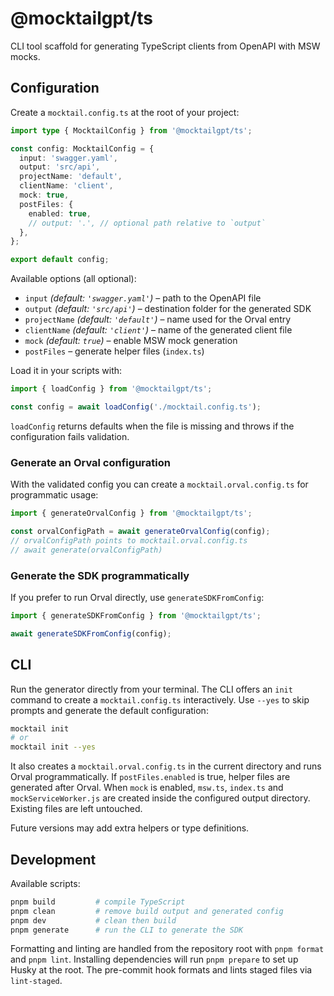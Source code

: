 # @mocktailgpt/ts

CLI tool scaffold for generating TypeScript clients from OpenAPI with MSW mocks.

## Configuration

Create a `mocktail.config.ts` at the root of your project:

```ts
import type { MocktailConfig } from '@mocktailgpt/ts';

const config: MocktailConfig = {
  input: 'swagger.yaml',
  output: 'src/api',
  projectName: 'default',
  clientName: 'client',
  mock: true,
  postFiles: {
    enabled: true,
    // output: '.', // optional path relative to `output`
  },
};

export default config;
```

Available options (all optional):

- `input` _(default: `'swagger.yaml'`)_ – path to the OpenAPI file
- `output` _(default: `'src/api'`)_ – destination folder for the generated SDK
- `projectName` _(default: `'default'`)_ – name used for the Orval entry
- `clientName` _(default: `'client'`)_ – name of the generated client file
- `mock` _(default: `true`)_ – enable MSW mock generation
- `postFiles` – generate helper files (`index.ts`)

Load it in your scripts with:

```ts
import { loadConfig } from '@mocktailgpt/ts';

const config = await loadConfig('./mocktail.config.ts');
```

`loadConfig` returns defaults when the file is missing and throws if the
configuration fails validation.

### Generate an Orval configuration

With the validated config you can create a `mocktail.orval.config.ts` for programmatic usage:

```ts
import { generateOrvalConfig } from '@mocktailgpt/ts';

const orvalConfigPath = await generateOrvalConfig(config);
// orvalConfigPath points to mocktail.orval.config.ts
// await generate(orvalConfigPath)
```

### Generate the SDK programmatically

If you prefer to run Orval directly, use `generateSDKFromConfig`:

```ts
import { generateSDKFromConfig } from '@mocktailgpt/ts';

await generateSDKFromConfig(config);
```

## CLI

Run the generator directly from your terminal. The CLI offers an `init` command
to create a `mocktail.config.ts` interactively. Use `--yes` to skip prompts and
generate the default configuration:

```bash
mocktail init
# or
mocktail init --yes
```

It also creates a `mocktail.orval.config.ts` in the current directory and runs Orval programmatically.
If `postFiles.enabled` is true, helper files are generated after Orval.
When `mock` is enabled, `msw.ts`, `index.ts` and `mockServiceWorker.js` are
created inside the configured output directory. Existing files are left
untouched.

Future versions may add extra helpers or type definitions.

## Development

Available scripts:

```bash
pnpm build         # compile TypeScript
pnpm clean         # remove build output and generated config
pnpm dev           # clean then build
pnpm generate      # run the CLI to generate the SDK
```

Formatting and linting are handled from the repository root with `pnpm format` and `pnpm lint`.
Installing dependencies will run `pnpm prepare` to set up Husky at the root.
The pre-commit hook formats and lints staged files via `lint-staged`.
